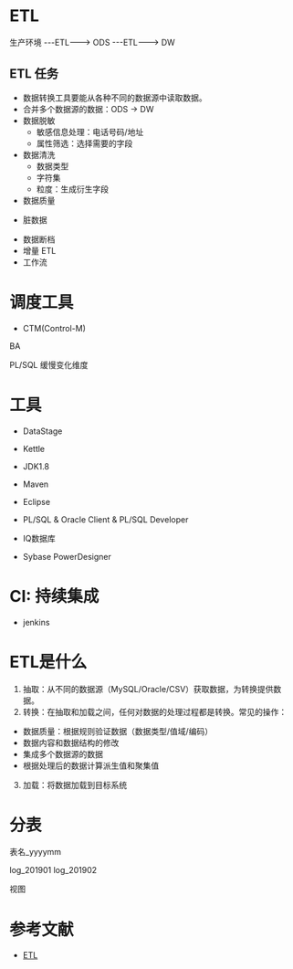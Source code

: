 # ETL

生产环境 ---ETL---> ODS ---ETL---> DW

## ETL 任务
* 数据转换工具要能从各种不同的数据源中读取数据。
* 合并多个数据源的数据：ODS -> DW
* 数据脱敏
  - 敏感信息处理：电话号码/地址
  - 属性筛选：选择需要的字段
* 数据清洗
  - 数据类型
  - 字符集
  - 粒度：生成衍生字段
* 数据质量
 - 脏数据
* 数据断档
* 增量 ETL
* 工作流


# 调度工具
* CTM(Control-M)


BA


PL/SQL
缓慢变化维度




# 工具
* DataStage
* Kettle



* JDK1.8
* Maven
* Eclipse
* PL/SQL & Oracle Client & PL/SQL Developer
* IQ数据库
* Sybase PowerDesigner



# CI: 持续集成
* jenkins


# ETL是什么
1. 抽取：从不同的数据源（MySQL/Oracle/CSV）获取数据，为转换提供数据。
2. 转换：在抽取和加载之间，任何对数据的处理过程都是转换。常见的操作：
 * 数据质量：根据规则验证数据（数据类型/值域/编码）
 * 数据内容和数据结构的修改
 * 集成多个数据源的数据
 * 根据处理后的数据计算派生值和聚集值
3. 加载：将数据加载到目标系统

# 分表

表名_yyyymm

log_201901
log_201902

视图

# 参考文献
* [ETL](https://baike.baidu.com/item/ETL/1251949)

